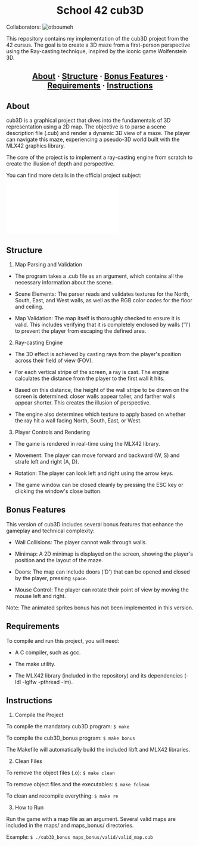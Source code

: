 <h1 align="center">School 42 cub3D</h1>

Collaborators: ![otboumeh](https://github.com/otboumeh)

This repository contains my implementation of the cub3D project from the 42 cursus. The goal is to create a 3D maze from a first-person perspective using the Ray-casting technique, inspired by the iconic game Wolfenstein 3D.

<h2 align="center">
    <a href="#about">About</a>
    <span> · </span>
    <a href="#structure">Structure</a>
    <span> · </span>
<a href="#bonus-features">Bonus Features</a>
    <span> · </span>
    <a href="#requirements">Requirements</a>
    <span> · </span>
    <a href="#instructions">Instructions</a>
</h2>

## About

cub3D is a graphical project that dives into the fundamentals of 3D representation using a 2D map. The objective is to parse a scene description file (.cub) and render a dynamic 3D view of a maze. The player can navigate this maze, experiencing a pseudo-3D world built with the MLX42 graphics library.

The core of the project is to implement a ray-casting engine from scratch to create the illusion of depth and perspective.

You can find more details in the official project subject: ![subject](subjectCB.pdf)

## Structure

1. Map Parsing and Validation

* The program takes a .cub file as an argument, which contains all the necessary information about the scene.

* Scene Elements: The parser reads and validates textures for the North, South, East, and West walls, as well as the RGB color codes for the floor and ceiling.

* Map Validation: The map itself is thoroughly checked to ensure it is valid. This includes verifying that it is completely enclosed by walls ('1') to prevent the player from escaping the defined area.

2. Ray-casting Engine

* The 3D effect is achieved by casting rays from the player's position across their field of view (FOV).

* For each vertical stripe of the screen, a ray is cast. The engine calculates the distance from the player to the first wall it hits.

* Based on this distance, the height of the wall stripe to be drawn on the screen is determined: closer walls appear taller, and farther walls appear shorter. This creates the illusion of perspective.

* The engine also determines which texture to apply based on whether the ray hit a wall facing North, South, East, or West.

3. Player Controls and Rendering

* The game is rendered in real-time using the MLX42 library.

* Movement: The player can move forward and backward (W, S) and strafe left and right (A, D).

* Rotation: The player can look left and right using the arrow keys.

* The game window can be closed cleanly by pressing the ESC key or clicking the window's close button.

## Bonus Features

This version of cub3D includes several bonus features that enhance the gameplay and technical complexity:

* Wall Collisions: The player cannot walk through walls.

* Minimap: A 2D minimap is displayed on the screen, showing the player's position and the layout of the maze.

* Doors: The map can include doors ('D') that can be opened and closed by the player, pressing `space`.

* Mouse Control: The player can rotate their point of view by moving the mouse left and right.

Note: The animated sprites bonus has not been implemented in this version.

## Requirements

To compile and run this project, you will need:

* A C compiler, such as gcc.

* The make utility.

* The MLX42 library (included in the repository) and its dependencies (-ldl -lglfw -pthread -lm).

## Instructions

1. Compile the Project

To compile the mandatory cub3D program:
```$ make```

To compile the cub3D_bonus program:
```$ make bonus```

The Makefile will automatically build the included libft and MLX42 libraries.

2. Clean Files

To remove the object files (.o):
```$ make clean```

To remove object files and the executables:
```$ make fclean```

To clean and recompile everything:
```$ make re```

3. How to Run

Run the game with a map file as an argument. Several valid maps are included in the maps/ and maps_bonus/ directories.

Example: 
```$ ./cub3D_bonus maps_bonus/valid/valid_map.cub```